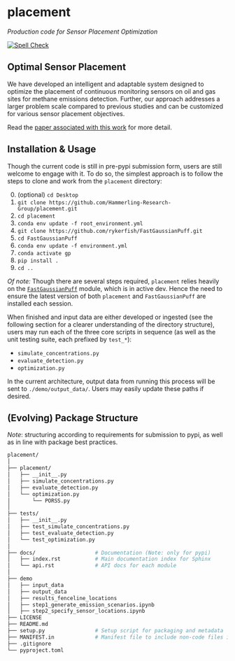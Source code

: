 # placement
*Production code for Sensor Placement Optimization*

[![Spell Check](https://github.com/Hammerling-Research-Group/placement/actions/workflows/spellcheck.yml/badge.svg)](https://github.com/Hammerling-Research-Group/placement/actions/workflows/spellcheck.yml)

## Optimal Sensor Placement

We have developed an intelligent and adaptable system designed to optimize the placement of continuous monitoring sensors on oil and gas sites for methane emissions detection. Further, our approach addresses a larger problem scale compared to previous studies and can be customized for various sensor placement objectives.

Read the [paper associated with this work](https://chemrxiv.org/engage/chemrxiv/article-details/66cd5008a4e53c4876b93af7) for more detail. 

## Installation & Usage

Though the current code is still in pre-pypi submission form, users are still welcome to engage with it. To do so, the simplest approach is to follow the steps to clone and work from the `placement` directory:

0. (optional) `cd Desktop`
1. `git clone https://github.com/Hammerling-Research-Group/placement.git`
2. `cd placement`
3. `conda env update -f root_environment.yml`
4. `git clone https://github.com/rykerfish/FastGaussianPuff.git`
5. `cd FastGaussianPuff`
6. `conda env update -f environment.yml`
7. `conda activate gp`
8. `pip install .`
9. `cd ..`

*Of note:* Though there are several steps required, `placement` relies heavily on the [`FastGaussianPuff`](https://github.com/rykerfish/FastGaussianPuff) module, which is in active dev. Hence the need to ensure the latest version of both `placement` and `FastGaussianPuff` are installed each session. 

When finished and input data are either developed or ingested (see the following section for a clearer understanding of the directory structure), users may run each of the three core scripts in sequence (as well as the unit testing suite, each prefixed by `test_*`):

  - `simulate_concentrations.py`
  - `evaluate_detection.py`
  - `optimization.py`

In the current architecture, output data from running this process will be sent to `./demo/output_data/`. Users may easily update these paths if desired. 

## (Evolving) Package Structure

*Note*: structuring according to requirements for submission to pypi, as well as in line with package best practices. 

```bash
placement/
│
├── placement/
│   ├── __init__.py
│   ├── simulate_concentrations.py
│   ├── evaluate_detection.py
│   └── optimization.py
│       └── PORSS.py
│
├── tests/
│   ├── __init__.py           
│   ├── test_simulate_concentrations.py
│   ├── test_evaluate_detection.py
│   └── test_optimization.py
│
├── docs/                   # Documentation (Note: only for pypi)
│   ├── index.rst           # Main documentation index for Sphinx
│   └── api.rst             # API docs for each module
│
├── demo
│   ├── input_data
│   ├── output_data
│   ├── results_fenceline_locations
│   ├── step1_generate_emission_scenarios.ipynb
│   ├── step2_specify_sensor_locations.ipynb
├── LICENSE
├── README.md
├── setup.py                # Setup script for packaging and metadata
├── MANIFEST.in             # Manifest file to include non-code files in the package
├── .gitignore
└── pyproject.toml
```
